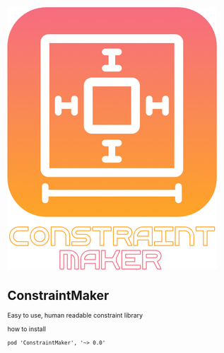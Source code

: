 <img src="https://github.com/ashkanpower/ConstraintMaker/blob/master/ConstraintMaker.png" alt="" />

# ConstraintMaker
Easy to use, human readable constraint library


how to install
```
pod 'ConstraintMaker', '~> 0.0'
```
